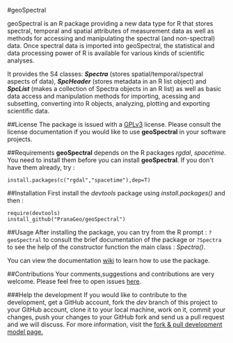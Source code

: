 #geoSpectral

geoSpectral is an R package providing a new data type for R that stores spectral, temporal and spatial attributes of measurement data as well as methods for accessing and manipulating the spectral (and non-spectral) data. Once spectral data is imported into geoSpectral, the statistical and data processing power of R is available for various kinds of scientific analyses.

It provides the S4 classes: **_Spectra_** (stores spatial/temporal/spectral aspects of data), **_SpcHeader_** (stores metadata in an R list object) and **_SpcList_** (makes a collection of Spectra objects in an R list) as well as basic data access and manipulation methods for importing, acessing and subsetting, converting into R objects, analyzing, plotting and exporting scientific data.

##License
The package is issued with a [GPLv3](http://www.gnu.org/copyleft/gpl.html) license. Please consult the license documentation if you would like to use **geoSpectral** in your software projects.

##Requirements
**geoSpectral** depends on the R packages *rgdal*, *spacetime*. You need to install them before you can install **geoSpectral**. If you don't have them already, try :
```
install.packages(c("rgdal","spacetime"),dep=T)
```

##Installation
First install the *devtools* package using *install.packages()* and then :
```
require(devtools)
install_github("PranaGeo/geoSpectral")
```
##Usage
After installing the package, you can try from the R prompt : ```?geoSpectral``` to consult the brief documentation of the package or ```?Spectra``` to  see the help of the constructor function the main class : *Spectra()*.

You can view the documentation [wiki](https://github.com/PranaGeo/geoSpectral/wiki) to learn how to use the package. 

##Contributions
Your comments,suggestions and contributions are very welcome. Please feel free to open issues [here](https://github.com/PranaGeo/geoSpectral/issues).

###Help the development
If you would like to contribute to the development, get a GitHub account, fork the *dev* branch of this project to your GitHub account, clone it to your local machine, work on it, commit your changes, push your changes to your GitHub fork and send us a pull request and we will discuss. For more information, visit the [fork & pull development model page.](https://help.github.com/articles/using-pull-requests/#fork--pull)
